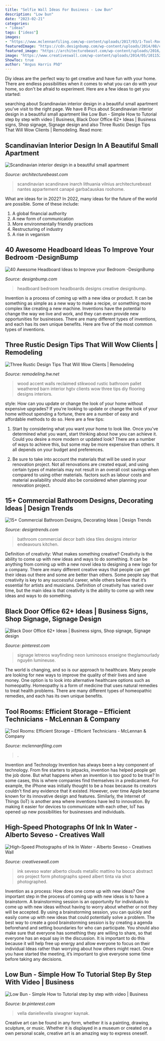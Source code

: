 ```yaml
---
title: "Selfie Wall Ideas For Business - Low Bun"
description: "Low bun"
date: "2023-02-21"
categories:
- "ideas"
tags: ["ideas"]
images:
- "https://www.mclennanfiling.com/wp-content/uploads/2017/03/1-Tool-Room.jpg"
featuredImage: "https://cdn.designbump.com/wp-content/uploads/2014/08/creative-headboards-12.jpg"
featured_image: "https://architecturebeast.com/wp-content/uploads/2016/03/Scandinavian-interior-design-in-a-beautiful-small-apartment-featured-on-Architecture-Beast-9.jpg"
image: "https://www.creativeswall.com/wp-content/uploads/2014/05/1011525_642143432485495_1616926892_n.jpg"
ShowToc: true
author: "Angus Harris PhD"
---
```



Diy ideas are the perfect way to get creative and have fun with your home. There are endless possibilities when it comes to what you can do with your home, so don't be afraid to experiment. Here are a few ideas to get you started:

	

		
searching about Scandinavian interior design in a beautiful small apartment you've visit to the right page. We have 8 Pics about Scandinavian interior design in a beautiful small apartment like Low Bun - Simple How to Tutorial step by step with video | Business, Black Door Office 62+ Ideas | Business signs, Shop signage, Signage design and also Three Rustic Design Tips That Will Wow Clients | Remodeling. Read more:
		
    
## Scandinavian Interior Design In A Beautiful Small Apartment

<img loading=lazy src="https://architecturebeast.com/wp-content/uploads/2016/03/Scandinavian-interior-design-in-a-beautiful-small-apartment-featured-on-Architecture-Beast-9.jpg" onerror="this.onerror=null;this.src='https://tse4.mm.bing.net/th?id=OIP.xsok_eVcPvsEHd5QnvGYQgHaLH&amp;pid=15.1';" alt="Scandinavian interior design in a beautiful small apartment">

_Source: architecturebeast.com_

>scandinavian scandinave inarch lithuania vilnius architecturebeast nantes appartement canapé garbačauskas roohome. 

	

What are ideas for in 2022?
In 2022, many ideas for the future of the world are possible. Some of these include: 
1. A global financial authority 
2. A new form of communication 
3. More environmentally friendly practices 
4. Restructuring of industry 
5. A rise in veganism 

    
## 40 Awesome Headboard Ideas To Improve Your Bedroom -DesignBump

<img loading=lazy src="https://cdn.designbump.com/wp-content/uploads/2014/08/creative-headboards-12.jpg" onerror="this.onerror=null;this.src='https://tse1.mm.bing.net/th?id=OIP.Mbf4YnKY-xEH0mXKay4UwAHaKh&amp;pid=15.1';" alt="40 Awesome Headboard Ideas to Improve your Bedroom -DesignBump">

_Source: designbump.com_

>headboard bedroom headboards designs creative designbump. 

	

Invention is a process of coming up with a new idea or product. It can be something as simple as a new way to make a recipe, or something more complex like creating a new machine. Inventions have the potential to change the way we live and work, and they can even provide new opportunities for businesses. There are many different types of inventions, and each has its own unique benefits. Here are five of the most common types of inventions.

    
## Three Rustic Design Tips That Will Wow Clients | Remodeling

<img loading=lazy src="https://cdnassets.hw.net/54/01/d664d47442fd82db97bf2b86d3f1/stikwood-rww-bellainteriors2.jpg" onerror="this.onerror=null;this.src='https://tse4.mm.bing.net/th?id=OIP.9Qu4INJf_YlptJwy8XmuoQHaLG&amp;pid=15.1';" alt="Three Rustic Design Tips That Will Wow Clients | Remodeling">

_Source: remodeling.hw.net_

>wood accent walls reclaimed stikwood rustic bathroom pallet weathered barn interior hgtv clients wow three tips diy flooring designs interiors. 

	

style: How can you update or change the look of your home without expensive upgrades?
If you're looking to update or change the look of your home without spending a fortune, there are a number of easy and affordable methods to do so. Here are a few tips: 
1. Start by considering what you want your home to look like. Once you've determined what you want, start thinking about how you can achieve it. Could you desire a more modern or updated look? There are a number of ways to achieve this, but some may be more expensive than others. It all depends on your budget and preferences. 

2. Be sure to take into account the materials that will be used in your renovation project. Not all renovations are created equal, and using certain types of materials may not result in an overall cost savings when compared to using other materials. factors such as labour costs and material availability should also be considered when planning your renovation project.

    
## 15+ Commercial Bathroom Designs, Decorating Ideas | Design Trends

<img loading=lazy src="https://images.designtrends.com/wp-content/uploads/2016/01/04111438/Beautiful-Commercial-Bathroom-Decor-Idea.jpg" onerror="this.onerror=null;this.src='https://tse3.mm.bing.net/th?id=OIP.w4N5xfhGZHlzNmflURwNmgHaE7&amp;pid=15.1';" alt="15+ Commercial Bathroom Designs, Decorating Ideas | Design Trends">

_Source: designtrends.com_

>bathroom commercial decor bath idea tiles designs interior endeavours kitchen. 

	

Definition of creativity: What makes something creative?
Creativity is the ability to come up with new ideas and ways to do something. It can be anything from coming up with a new novel idea to designing a new logo for a company. There are many different creative ways that people can get their ideas out there and some are better than others. Some people say that creativity is key to any successful career, while others believe that it’s essential for artists and musicians. Definition of creativity has varied over time, but the main idea is that creativity is the ability to come up with new ideas and ways to do something.

    
## Black Door Office 62+ Ideas | Business Signs, Shop Signage, Signage Design

<img loading=lazy src="https://i.pinimg.com/736x/ca/6b/11/ca6b1196567c7554d04648df2146372d.jpg" onerror="this.onerror=null;this.src='https://tse1.mm.bing.net/th?id=OIP.NT4n1L_NOC6gdWUcTEaPWwAAAA&amp;pid=15.1';" alt="Black Door Office 62+ Ideas | Business signs, Shop signage, Signage design">

_Source: pinterest.com_

>signage letreros wayfinding neon luminosos enseigne theglamourlady nguyên lumineuse. 

	

The world is changing, and so is our approach to healthcare. Many people are looking for new ways to improve the quality of their lives and save money. One option is to look into alternative healthcare options such as homeopathy. Homeopathy is a form of medicine that uses natural remedies to treat health problems. There are many different types of homeopathic remedies, and each has its own unique benefits.

    
## Tool Rooms: Efficient Storage – Efficient Technicians - McLennan &amp; Company

<img loading=lazy src="https://www.mclennanfiling.com/wp-content/uploads/2017/03/1-Tool-Room.jpg" onerror="this.onerror=null;this.src='https://tse2.mm.bing.net/th?id=OIP._1NRnuJ85za72J5-EYtsFAHaJ4&amp;pid=15.1';" alt="Tool Rooms: Efficient Storage – Efficient Technicians - McLennan &amp; Company">

_Source: mclennanfiling.com_

>. 

	

Invention and Technology
Invention has always been a key component of technology. From fire starters to jetpacks, invention has helped people get the job done. But what happens when an invention is too good to be true? In some cases, this is where companies find themselves in a predicament. For example, the iPhone was initially thought to be a hoax because its creators couldn't find any evidence that it existed. However, over time Apple became known for its innovative design and features. Similarly, the Internet of Things (IoT) is another area where inventions have led to innovation. By making it easier for devices to communicate with each other, IoT has opened up new possibilities for businesses and individuals.

    
## High-Speed Photographs Of Ink In Water - Alberto Seveso - Creatives Wall

<img loading=lazy src="https://www.creativeswall.com/wp-content/uploads/2014/05/1011525_642143432485495_1616926892_n.jpg" onerror="this.onerror=null;this.src='https://tse1.mm.bing.net/th?id=OIP.zYgGlzlFphho4MivphZ17AHaLW&amp;pid=15.1';" alt="High-Speed Photographs of Ink In Water - Alberto Seveso - Creatives Wall">

_Source: creativeswall.com_

>ink seveso water alberto clouds metallic mattino ha bocca abstract oro project form photographs speed albert tinta via shot photographed. 

	

Invention as a process: How does one come up with new ideas?
One important step in the process of coming up with new ideas is to have a brainstorm. A brainstorming session is an opportunity for individuals to come up with new ideas without having to worry about whether or not they will be accepted. By using a brainstorming session, you can quickly and easily come up with new ideas that could potentially solve a problem. 
The best way to create a good brainstorming session is by creating a agenda beforehand and setting boundaries for who can participate. You should also make sure that everyone has something they are willing to share, so that everyone has an equal say in the discussion. It is important to do this because it will help free up energy and allow everyone to focus on their individual Ideas rather than worrying about how others might react. Once you have started the meeting, it’s important to give everyone some time before taking any decisions.

    
## Low Bun - Simple How To Tutorial Step By Step With Video | Business

<img loading=lazy src="https://i.pinimg.com/736x/c0/43/6e/c0436edbc2c8e2d432b80981f0ed52ba.jpg" onerror="this.onerror=null;this.src='https://tse4.mm.bing.net/th?id=OIP.Kd5uH-7EVgQcIGgdzAZGbQHaLH&amp;pid=15.1';" alt="Low Bun - Simple How to Tutorial step by step with video | Business">

_Source: br.pinterest.com_

>vella daniellevella siwagner kaynak. 

	

Creative art can be found in any form, whether it is a painting, drawing, sculpture, or music. Whether it is displayed in a museum or created on a own personal scale, creative art is an amazing way to express oneself.

